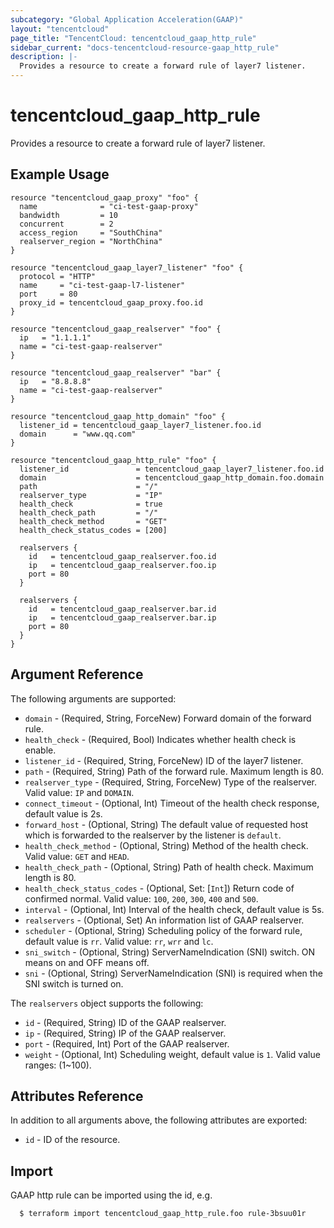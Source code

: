 ```yaml
---
subcategory: "Global Application Acceleration(GAAP)"
layout: "tencentcloud"
page_title: "TencentCloud: tencentcloud_gaap_http_rule"
sidebar_current: "docs-tencentcloud-resource-gaap_http_rule"
description: |-
  Provides a resource to create a forward rule of layer7 listener.
---
```


# tencentcloud_gaap_http_rule

Provides a resource to create a forward rule of layer7 listener.

## Example Usage

```hcl
resource "tencentcloud_gaap_proxy" "foo" {
  name              = "ci-test-gaap-proxy"
  bandwidth         = 10
  concurrent        = 2
  access_region     = "SouthChina"
  realserver_region = "NorthChina"
}

resource "tencentcloud_gaap_layer7_listener" "foo" {
  protocol = "HTTP"
  name     = "ci-test-gaap-l7-listener"
  port     = 80
  proxy_id = tencentcloud_gaap_proxy.foo.id
}

resource "tencentcloud_gaap_realserver" "foo" {
  ip   = "1.1.1.1"
  name = "ci-test-gaap-realserver"
}

resource "tencentcloud_gaap_realserver" "bar" {
  ip   = "8.8.8.8"
  name = "ci-test-gaap-realserver"
}

resource "tencentcloud_gaap_http_domain" "foo" {
  listener_id = tencentcloud_gaap_layer7_listener.foo.id
  domain      = "www.qq.com"
}

resource "tencentcloud_gaap_http_rule" "foo" {
  listener_id               = tencentcloud_gaap_layer7_listener.foo.id
  domain                    = tencentcloud_gaap_http_domain.foo.domain
  path                      = "/"
  realserver_type           = "IP"
  health_check              = true
  health_check_path         = "/"
  health_check_method       = "GET"
  health_check_status_codes = [200]

  realservers {
    id   = tencentcloud_gaap_realserver.foo.id
    ip   = tencentcloud_gaap_realserver.foo.ip
    port = 80
  }

  realservers {
    id   = tencentcloud_gaap_realserver.bar.id
    ip   = tencentcloud_gaap_realserver.bar.ip
    port = 80
  }
}
```

## Argument Reference

The following arguments are supported:

* `domain` - (Required, String, ForceNew) Forward domain of the forward rule.
* `health_check` - (Required, Bool) Indicates whether health check is enable.
* `listener_id` - (Required, String, ForceNew) ID of the layer7 listener.
* `path` - (Required, String) Path of the forward rule. Maximum length is 80.
* `realserver_type` - (Required, String, ForceNew) Type of the realserver. Valid value: `IP` and `DOMAIN`.
* `connect_timeout` - (Optional, Int) Timeout of the health check response, default value is 2s.
* `forward_host` - (Optional, String) The default value of requested host which is forwarded to the realserver by the listener is `default`.
* `health_check_method` - (Optional, String) Method of the health check. Valid value: `GET` and `HEAD`.
* `health_check_path` - (Optional, String) Path of health check. Maximum length is 80.
* `health_check_status_codes` - (Optional, Set: [`Int`]) Return code of confirmed normal. Valid value: `100`, `200`, `300`, `400` and `500`.
* `interval` - (Optional, Int) Interval of the health check, default value is 5s.
* `realservers` - (Optional, Set) An information list of GAAP realserver.
* `scheduler` - (Optional, String) Scheduling policy of the forward rule, default value is `rr`. Valid value: `rr`, `wrr` and `lc`.
* `sni_switch` - (Optional, String) ServerNameIndication (SNI) switch. ON means on and OFF means off.
* `sni` - (Optional, String) ServerNameIndication (SNI) is required when the SNI switch is turned on.

The `realservers` object supports the following:

* `id` - (Required, String) ID of the GAAP realserver.
* `ip` - (Required, String) IP of the GAAP realserver.
* `port` - (Required, Int) Port of the GAAP realserver.
* `weight` - (Optional, Int) Scheduling weight, default value is `1`. Valid value ranges: (1~100).

## Attributes Reference

In addition to all arguments above, the following attributes are exported:

* `id` - ID of the resource.



## Import

GAAP http rule can be imported using the id, e.g.

```
  $ terraform import tencentcloud_gaap_http_rule.foo rule-3bsuu01r
```

